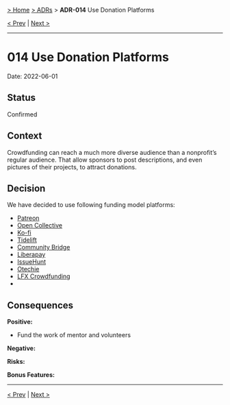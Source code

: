 [> Home](../README.md) [> ADRs](README.md) > **ADR-014** Use Donation Platforms

[< Prev](ADR-013-strapi-headless-cms.md)  |  [Next >](ADR-015-pick-aws-region-wisely.md)

---

# 014 Use Donation Platforms

Date: 2022-06-01

## Status

Confirmed

## Context

Crowdfunding can reach a much more diverse audience than a nonprofit’s regular audience. That allow sponsors to post descriptions, and even pictures of their projects, to attract donations.

## Decision

We have decided to use following funding model platforms:

- [Patreon](https://www.patreon.com/)
- [Open Collective](https://opencollective.com/)
- [Ko-fi](https://ko-fi.com/)
- [Tidelift](https://)
- [Community Bridge](https://)
- [Liberapay](https://)
- [IssueHunt](https://)
- [Otechie](https://)
- [LFX Crowdfunding](https://)
-

## Consequences

**Positive:**

- Fund the work of mentor and volunteers

**Negative:**

**Risks:**

**Bonus Features:**

---

[< Prev](ADR-013-strapi-headless-cms.md)  |  [Next >](ADR-015-pick-aws-region-wisely.md)

